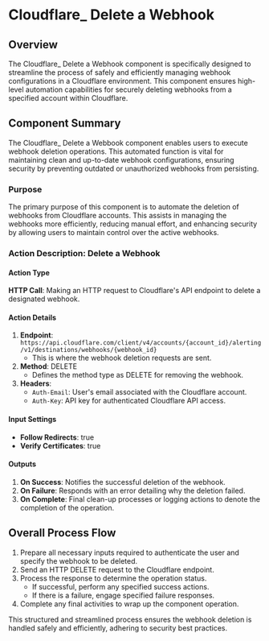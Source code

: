 # Cloudflare_ Delete a Webhook

## Overview
The Cloudflare_ Delete a Webhook component is specifically designed to streamline the process of safely and efficiently managing webhook configurations in a Cloudflare environment. This component ensures high-level automation capabilities for securely deleting webhooks from a specified account within Cloudflare.

## Component Summary
The Cloudflare_ Delete a Webbook component enables users to execute webhook deletion operations. This automated function is vital for maintaining clean and up-to-date webhook configurations, ensuring security by preventing outdated or unauthorized webhooks from persisting.

### Purpose
The primary purpose of this component is to automate the deletion of webhooks from Cloudflare accounts. This assists in managing the webhooks more efficiently, reducing manual effort, and enhancing security by allowing users to maintain control over the active webhooks.

### Action Description: Delete a Webhook
#### Action Type 
**HTTP Call**: Making an HTTP request to Cloudflare's API endpoint to delete a designated webhook.

#### Action Details
1. **Endpoint**: `https://api.cloudflare.com/client/v4/accounts/{account_id}/alerting/v1/destinations/webhooks/{webhook_id}`
   - This is where the webhook deletion requests are sent.
2. **Method**: DELETE
   - Defines the method type as DELETE for removing the webhook.
3. **Headers**: 
   - `Auth-Email`: User's email associated with the Cloudflare account.
   - `Auth-Key`: API key for authenticated Cloudflare API access.

#### Input Settings
- **Follow Redirects**: true
- **Verify Certificates**: true

#### Outputs
1. **On Success**: Notifies the successful deletion of the webhook.
2. **On Failure**: Responds with an error detailing why the deletion failed.
3. **On Complete**: Final clean-up processes or logging actions to denote the completion of the operation.

## Overall Process Flow
1. Prepare all necessary inputs required to authenticate the user and specify the webhook to be deleted.
2. Send an HTTP DELETE request to the Cloudflare endpoint.
3. Process the response to determine the operation status.
   - If successful, perform any specified success actions.
   - If there is a failure, engage specified failure responses.
4. Complete any final activities to wrap up the component operation.

This structured and streamlined process ensures the webhook deletion is handled safely and efficiently, adhering to security best practices.

